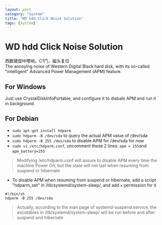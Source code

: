 ```yaml
---
layout: post
category: "System"
title: "WD hdd Click Noise Solution"
tags: [System]
---
```


# WD hdd Click Noise Solution
西数硬盘咔嚓响，C1门，磁头复位  
The annoying noise of Western Digital Black hard disk, with its so-called "intelligent" Advanced Power Management (APM) feature.

## For Windows
Just use CrystalDiskInfoPortable, and configure it to disbale APM and run it in background.

## For Debian
<!--more-->
- `sudo apt-get install hdparm`
- `sudo hdparm -B /dev/sda` to query the actual APM value of /dev/sda
- `sudo hdparm -B 255 /dev/sda` to disable APM for /dev/sda for now
- `sudo vi /etc/hdparm.conf`, uncomment these 2 lines: `apm = 255`and `apm_battery=255`  
> Modifying /etc/hdparm.conf will assure to disable APM every time the machine Power On, but the state will not last when resuming from suspend or hibernate
- To disable APM when resuming from suspend or hibernate, add a script "hdparm_set" in /lib/systemd/system-sleep/, and add `x` permission for it  
```
#!/bin/sh
hdparm -B 255 /dev/sda
```
> Actually, according to the man page of systemd-suspend.service, the excutables in /lib/systemd/system-sleep/ will be run before and after suspend and hibernate
